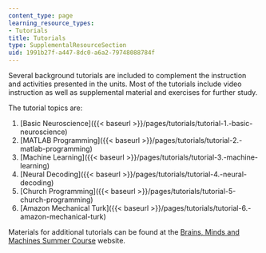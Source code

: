 ```yaml
---
content_type: page
learning_resource_types:
- Tutorials
title: Tutorials
type: SupplementalResourceSection
uid: 1991b27f-a447-8dc0-a6a2-79748088784f
---
```


Several background tutorials are included to complement the instruction and activities presented in the units. Most of the tutorials include video instruction as well as supplemental material and exercises for further study.

The tutorial topics are:

1.  [Basic Neuroscience]({{< baseurl >}}/pages/tutorials/tutorial-1.-basic-neuroscience)
2.  [MATLAB Programming]({{< baseurl >}}/pages/tutorials/tutorial-2.-matlab-programming)
3.  [Machine Learning]({{< baseurl >}}/pages/tutorials/tutorial-3.-machine-learning)
4.  [Neural Decoding]({{< baseurl >}}/pages/tutorials/tutorial-4.-neural-decoding)
5.  [Church Programming]({{< baseurl >}}/pages/tutorials/tutorial-5-church-programming)
6.  [Amazon Mechanical Turk]({{< baseurl >}}/pages/tutorials/tutorial-6.-amazon-mechanical-turk)

Materials for additional tutorials can be found at the [Brains, Minds and Machines Summer Course](http://cbmm.mit.edu/summer-school) website.